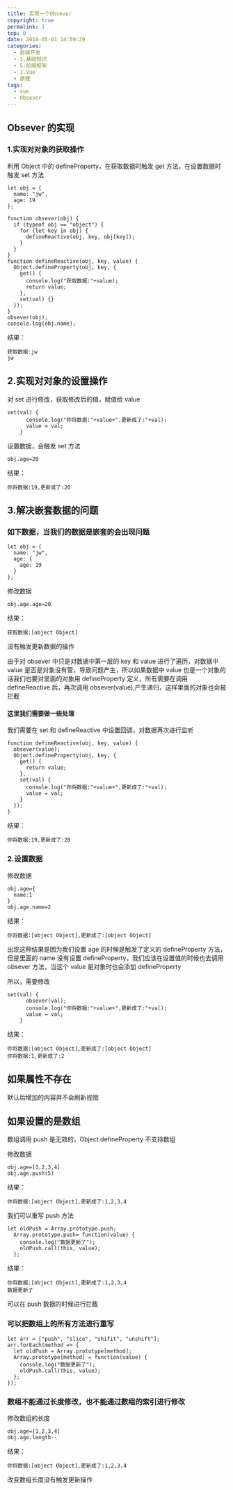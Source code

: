```yaml
---
title: 实现一个Obsever
copyright: true
permalink: 1
top: 0
date: 2018-05-01 14:59:29
categories:
  - 前端开发
  - 1.基础知识
  - 5.前端框架
  - 1.Vue
  - 原理
tags:
  - vue
  - Obsever
---
```


## Obsever 的实现

### 1.实现对对象的获取操作

利用 Object 中的 defineProperty，在获取数据时触发 get 方法，在设置数据时触发 set 方法

```
let obj = {
  name: "jw",
  age: 19
};

function obsever(obj) {
  if (typeof obj == "object") {
    for (let key in obj) {
      defineReactive(obj, key, obj[key]);
    }
  }
}
function defineReactive(obj, key, value) {
  Object.defineProperty(obj, key, {
    get() {
      console.log("获取数据:"+value);
      return value;
    },
    set(val) {}
  });
}
obsever(obj);
console.log(obj.name);
```

结果：

```
获取数据:jw
jw
```

## 2.实现对对象的设置操作

对 set 进行修改，获取修改后的值，赋值给 value

```
set(val) {
      console.log("你将数据:"+value+",更新成了:"+val);
      value = val;
    }
```

设置数据，会触发 set 方法

```
obj.age=20
```

结果：

```
你将数据:19,更新成了:20
```

## 3.解决嵌套数据的问题

### 如下数据，当我们的数据是嵌套的会出现问题

```
let obj = {
  name: "jw",
  age: {
    age: 19
  }
};
```

修改数据

```
obj.age.age=20
```

结果：

```
获取数据:[object Object]
```

没有触发更新数据的操作

由于对 obsever 中只是对数据中第一层的 key 和 value 进行了遍历，对数据中 value 是否是对象没有管，导致问题产生，所以如果数据中 value 也是一个对象的话我们也要对里面的对象用 defineProperty 定义，所有需要在调用 defineReactive 后，再次调用 obsever(value),产生递归，这样里面的对象也会被拦截

#### 这里我们需要做一些处理

我们需要在 set 和 defineReactive 中设置回调，对数据再次进行监听

```
function defineReactive(obj, key, value) {
  obsever(value);
  Object.defineProperty(obj, key, {
    get() {
      return value;
    },
    set(val) {
      console.log("你将数据:"+value+",更新成了:"+val);
      value = val;
    }
  });
}
```

结果：

```
你将数据:19,更新成了:20
```

### 2.设置数据

修改数据

```
obj.age={
  name:1
}
obj.age.name=2
```

结果：

```
你将数据:[object Object],更新成了:[object Object]
```

出现这种结果是因为我们设置 age 的时候是触发了定义的 defineProperty 方法，但是里面的 name 没有设置 defineProperty，我们应该在设置值的时候也去调用 obsever 方法，当这个 value 是对象时也会添加 defineProperty

所以，需要修改

```
set(val) {
      obsever(val);
      console.log("你将数据:"+value+",更新成了:"+val);
      value = val;
    }
```

结果：

```
你将数据:[object Object],更新成了:[object Object]
你将数据:1,更新成了:2
```

## 如果属性不存在

默认后增加的内容并不会刷新视图

## 如果设置的是数组

数组调用 push 是无效的，Object.defineProperty 不支持数组

修改数据

```
obj.age=[1,2,3,4]
obj.age.push(5)
```

结果：

```
你将数据:[object Object],更新成了:1,2,3,4
```

我们可以重写 push 方法

```
let oldPush = Array.prototype.push;
  Array.prototype.push= function(value) {
    console.log("数据更新了");
    oldPush.call(this, value);
  };
```

结果：

```
你将数据:[object Object],更新成了:1,2,3,4
数据更新了
```

可以在 push 数据的时候进行拦截

### 可以把数组上的所有方法进行重写

```
let arr = ["push", "slice", "shifit", "unshift"];
arr.forEach(method => {
  let oldPush = Array.prototype[method];
  Array.prototype[method] = function(value) {
    console.log("数据更新了");
    oldPush.call(this, value);
  };
});
```

### 数组不能通过长度修改，也不能通过数组的索引进行修改

修改数组的长度

```
obj.age=[1,2,3,4]
obj.age.length--
```

结果：

```
你将数据:[object Object],更新成了:1,2,3,4
```

改变数组长度没有触发更新操作
